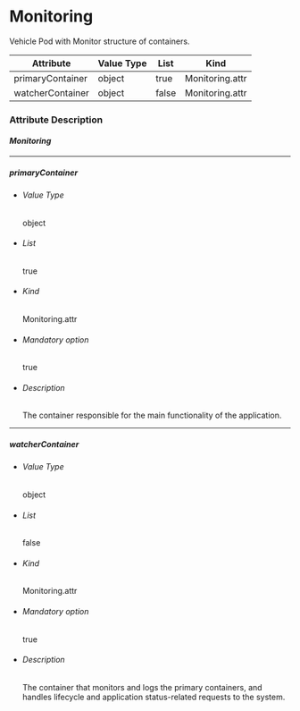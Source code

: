 # Monitoring

Vehicle Pod with Monitor structure of containers.

| Attribute        | Value Type | List  | Kind            |
| ---------------- | ---------- | ----- | --------------- |
| primaryContainer | object     | true  | Monitoring.attr |
| watcherContainer | object     | false | Monitoring.attr |

### Attribute Description

#### *Monitoring*

------

##### primaryContainer

- ######  Value Type

  object

- ###### List

  true

- ###### Kind

  Monitoring.attr

- ###### Mandatory option

  true

- ###### Description

  The container responsible for the main functionality of the application.

------

##### watcherContainer

- ######  Value Type

  object

- ###### List

  false

- ###### Kind

  Monitoring.attr

- ###### Mandatory option

  true

- ###### Description

  The container that monitors and logs the primary containers, and handles lifecycle and application status-related requests to the system.

